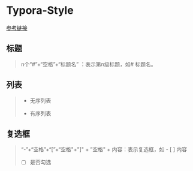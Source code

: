 # Typora-Style

[参考链接](https://blog.csdn.net/baidu_35942636/article/details/80804490)

## 标题

> n个“#”+“空格”+“标题名” ：表示第n级标题，如# 标题名。

## 列表

> * 无序列表
>
> * 有序列表

## 复选框

> “-”+“空格”+“[”+“空格"+"]" + ”空格" + 内容：表示复选框，如 - [ ] 内容
>
> - [ ] 是否勾选 

